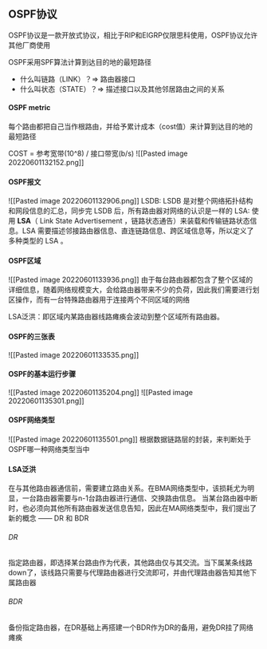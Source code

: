 ## OSPF协议
OSPF协议是一款开放式协议，相比于RIP和EIGRP仅限思科使用，OSPF协议允许其他厂商使用

OSPF采用SPF算法计算到达目的地的最短路径
- 什么叫链路（LINK）？=> 路由器接口
- 什么叫状态（STATE）？=> 描述接口以及其他邻居路由之间的关系

#### OSPF metric
每个路由都把自己当作根路由，并给予累计成本（cost值）来计算到达目的地的最短路径

COST = 参考宽带(10^8) / 接口带宽(b/s)
![[Pasted image 20220601132152.png]]

#### OSPF报文
![[Pasted image 20220601132906.png]]
LSDB: LSDB 是对整个网络拓扑结构和网段信息的汇总，同步完 LSDB 后，所有路由器对网络的认识是一样的
LSA: 使用 **LSA**（ Link State Advertisement ，链路状态通告）来装载和传输链路状态信息。LSA 需要描述邻接路由器信息、直连链路信息、跨区域信息等，所以定义了多种类型的 LSA 。
#### OSPF区域
![[Pasted image 20220601133936.png]]
由于每台路由器都包含了整个区域的详细信息，随着网络规模变大，会给路由器带来不少的负荷，因此我们需要进行划区操作，而有一台特殊路由器用于连接两个不同区域的网络

LSA泛洪：即区域内某路由器线路瘫痪会波动到整个区域所有路由器。
#### OSPF的三张表
![[Pasted image 20220601133535.png]]

#### OSPF的基本运行步骤
![[Pasted image 20220601135204.png]]
![[Pasted image 20220601135301.png]]


#### OSPF网络类型
![[Pasted image 20220601135501.png]]
根据数据链路层的封装，来判断处于OSPF哪一种网络类型当中

#### LSA泛洪
在与其他路由器通信前，需要建立路由关系。在BMA网络类型中，该损耗尤为明显，一台路由器需要与n-1台路由器进行通信、交换路由信息。
当某台路由器中断时，也必须向其他所有路由器发送信息告知，因此在MA网络类型中，我们提出了新的概念 —— DR 和 BDR

###### DR
指定路由器，即选择某台路由作为代表，其他路由仅与其交流。当下属某条线路down了，该线路只需要与代理路由器进行交流即可，并由代理路由器告知其他下属路由器

###### BDR
备份指定路由器，在DR基础上再搭建一个BDR作为DR的备用，避免DR挂了网络瘫痪